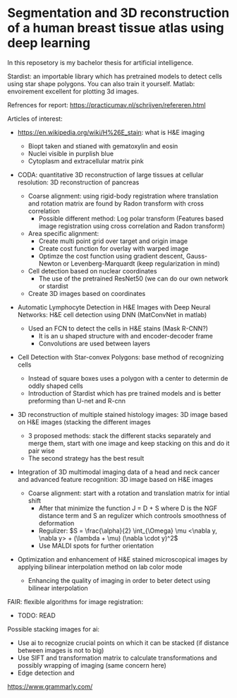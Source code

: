 # Segmentation and 3D reconstruction of a human breast tissue atlas using deep learning
In this reposetory is my bachelor thesis for artificial intelligence.

Stardist: an importable library which has pretrained models to detect cells using star shape polygons. You can also train it yourself.
Matlab: envoirement excellent for plotting 3d images.

Refrences for report: https://practicumav.nl/schrijven/refereren.html

Articles of interest: 
- https://en.wikipedia.org/wiki/H%26E_stain: what is H&E imaging
  - Biopt taken and stianed with gematoxylin and eosin
  - Nuclei visible in purplish blue
  - Cytoplasm and extracellular matrix pink

- CODA: quantitative 3D reconstruction of large tissues at cellular resolution: 3D reconstruction of pancreas
  - Coarse alignment: using rigid-body registration where translation and rotation matrix are found by Radon transform with cross correlation
    - Possible different method: Log polar transform (Features based image registration using cross correlation and Radon transform)
  - Area specific alignment:
    - Create multi point grid over target and origin image
    - Create cost function for overlay with warped image
    - Optimze the cost function using gradient descent, Gauss-Newton or Levenberg-Marquardt (keep regularization in mind)
  - Cell detection based on nuclear coordinates
    - The use of the pretrained ResNet50 (we can do our own network or stardist
  - Create 3D images based on coordinates

- Automatic Lymphocyte Detection in H&E Images with Deep Neural Networks: H&E cell detection using DNN (MatConvNet in matlab)
  - Used an FCN to detect the cells in H&E stains (Mask R-CNN?)
    - It is an u shaped structure with and encoder-decoder frame
    - Convolutions are used between layers

- Cell Detection with Star-convex Polygons: base method of recognizing cells
  - Instead of square boxes uses a polygon with a center to determin de oddly shaped cells
  - Introduction of Stardist which has pre trained models and is better preforming than U-net and R-cnn
  
- 3D reconstruction of multiple stained histology images: 3D image based on H&E images (stacking the different images
  - 3 proposed methods: stack the different stacks separately and merge them, start with one image and keep stacking on this and do it pair wise
  - The second strategy has the best result
  
- Integration of 3D multimodal imaging data of a head and neck cancer and advanced feature recognition: 3D image based on H&E images
  - Coarse alignment: start with a rotation and translation matrix for intial shift
    - After that minimize the function J = D + S where D is the NGF distance term and S an regulizer which controols smoothness of deformation
    - Regulizer: $S = \frac{\alpha}{2} \int_{\Omega} \mu <\nabla y, \nabla y> + (\lambda + \mu) (\nabla \cdot y)^2$
    - Use MALDI spots for further orientation
   
- Optimization and enhancement of H&E stained microscopical images by applying bilinear interpolation method on lab color mode
  - Enhancing the quality of imaging in order to beter detect using bilinear interpolation 

FAIR: flexible algorithms for image registration:
- TODO: READ

Possible stacking images for ai:
- Use ai to recognize crucial points on which it can be stacked (if distance between images is not to big)
- Use SIFT and transformation matrix to calculate transformations and possibly wrapping of imaging (same concern here)
- Edge detection and 

https://www.grammarly.com/
